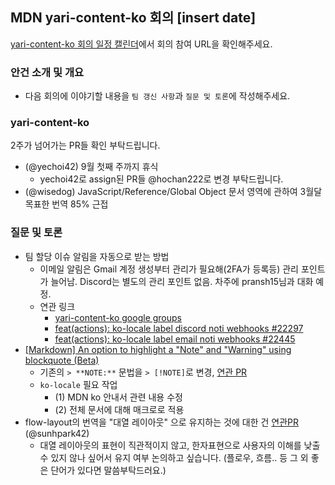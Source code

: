 ## MDN yari-content-ko 회의 [insert date]

[yari-content-ko 회의 일정 캘린더](https://calendar.google.com/calendar/u/0/embed?src=e43bb879372391269af4ee800723136b5df9a7c01bba63f6f3798504ba6b94e7@group.calendar.google.com&ctz=Asia/Seoul)에서 회의 참여 URL을 확인해주세요.

### 안건 소개 및 개요

- 다음 회의에 이야기할 내용을 `팀 갱신 사항`과 `질문 및 토론`에 작성해주세요.

### yari-content-ko

2주가 넘어가는 PR들 확인 부탁드립니다.

- (@yechoi42) 9월 첫째 주까지 휴식
  - yechoi42로 assign된 PR들 @hochan222로 변경 부탁드립니다.
- (@wisedog) JavaScript/Reference/Global Object 문서 영역에 관하여 3월달 목표한 번역 85% 근접

### 질문 및 토론

- 팀 할당 이슈 알림을 자동으로 받는 방법
  - 이메일 알림은 Gmail 계정 생성부터 관리가 필요해(2FA가 등록등) 관리 포인트가 늘어남. Discord는 별도의 관리 포인트 없음. 차주에 pransh15님과 대화 예정.
  - 연관 링크
    - [yari-content-ko google groups](https://groups.google.com/g/yari-content-ko/c/Ro49amZT-fU)
    - [feat(actions): ko-locale label discord noti webhooks #22297](https://github.com/mdn/translated-content/pull/22297)
    - [feat(actions): ko-locale label email noti webhooks #22445](https://github.com/mdn/translated-content/pull/22445)
- [[Markdown] An option to highlight a "Note" and "Warning" using blockquote (Beta)](https://github.com/orgs/community/discussions/16925)
  - 기존의 `> **NOTE:**` 문법을 `> [!NOTE]`로 변경, [연관 PR](https://github.com/mdn/content/pull/35067#issuecomment-2254497605)
  - `ko-locale` 필요 작업
    - (1) MDN ko 안내서 관련 내용 수정
    - (2) 전체 문서에 대해 매크로로 적용   
- flow-layout의 번역을 "대열 레이아웃" 으로 유지하는 것에 대한 건 [연관PR](https://github.com/mdn/translated-content/pull/21745) (@sunhpark42)
    - 대열 레이아웃의 표현이 직관적이지 않고, 한자표현으로 사용자의 이해를 낮출 수 있지 않나 싶어서 유지 여부 논의하고 싶습니다. (플로우, 흐름.. 등 그 외 좋은 단어가 있다면 말씀부탁드러요.)
